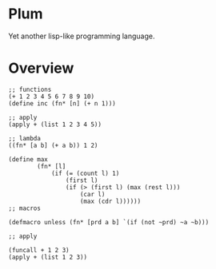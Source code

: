 Plum
=======================
Yet another lisp-like programming language.

Overview
=======================

```racket
;; functions
(+ 1 2 3 4 5 6 7 8 9 10)
(define inc (fn* [n] (+ n 1)))

;; apply
(apply + (list 1 2 3 4 5))

;; lambda
((fn* [a b] (+ a b)) 1 2)

(define max 
        (fn* [l] 
            (if (= (count l) 1) 
                (first l) 
                (if (> (first l) (max (rest l)))
                    (car l)
                    (max (cdr l))))))
;; macros

(defmacro unless (fn* [prd a b] `(if (not ~prd) ~a ~b)))

;; apply

(funcall + 1 2 3)
(apply + (list 1 2 3))

```